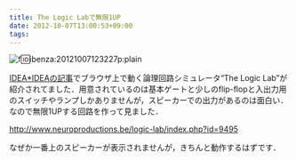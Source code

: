 ```yaml
---
title: The Logic Labで無限1UP
date: 2012-10-07T13:00:53+09:00
tags: 
---
```


![f:id:ibenza:20121007123227p:plain](/2012/10/07/20121007123227.png)

[IDEA\*IDEAの記事](http://www.ideaxidea.com/archives/2012/10/the_logic_lab.html)でブラウザ上で動く論理回路シミュレータ“The Logic Lab”が紹介されてました．用意されているのは基本ゲートと少しのflip\-flopと入出力用のスイッチやランプしかありませんが，スピーカーでの出力があるのは面白い．なので無限1UPする回路を作って見ました．

[http://www\.neuroproductions\.be/logic\-lab/index\.php?id=9495](http://www.neuroproductions.be/logic-lab/index.php?id=9495)

なぜか一番上のスピーカーが表示されませんが，きちんと動作するはずです．

